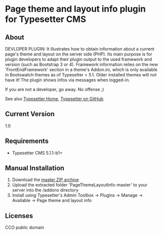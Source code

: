 # Page theme and layout info plugin for Typesetter CMS #

## About
DEVLOPER PLUGIN: It illustrates how to obtain information about a current page\'s theme and layout on the server side (PHP). Its main purpose is for plugin developers to adapt their plugin output to the used framework and version (such as Bootstrap 3 or 4). Framework information relies on the new 'FrontEndFramework' section in a theme's Addon.ini, which is only available in Bootswatch themes as of Typesetter > 5.1. Older installed themes will not have it! The plugin shows infos via messages when logged-in.

If you are not a developer, go away. No offense ;)


See also [Typesetter Home](https://www.typesettercms.com), [Typesetter on GitHub](https://github.com/Typesetter/Typesetter)


## Current Version
1.0


## Requirements ##
* Typesetter CMS 5.1.1-b1+


## Manual Installation ##
1. Download the [master ZIP archive](https://github.com/juek/PageThemeLayoutInfo/archive/master.zip)
2. Upload the extracted folder 'PageThemeLayoutInfo-master' to your server into the /addons directory
3. Install using Typesetter's Admin Toolbox &rarr; Plugins &rarr; Manage &rarr; Available &rarr; Page theme and layout info


## Licenses
CCO public domain
